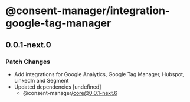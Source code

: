 # @consent-manager/integration-google-tag-manager

## 0.0.1-next.0
### Patch Changes

- Add integrations for Google Analytics, Google Tag Manager, Hubspot, LinkedIn and Segment
- Updated dependencies [undefined]
  - @consent-manager/core@0.0.1-next.6
